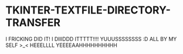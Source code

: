 # TKINTER-TEXTFILE-DIRECTORY-TRANSFER
 I FRICKING DID IT! I DIIIDDD ITTTTT!!!! YUUUSSSSSSSS :D ALL BY MY SELF >_< HEEELLLL YEEEEAAHHHHHHHHHH

